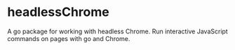 # headlessChrome
A go package for working with headless Chrome.  Run interactive JavaScript commands on pages with go and Chrome. 
